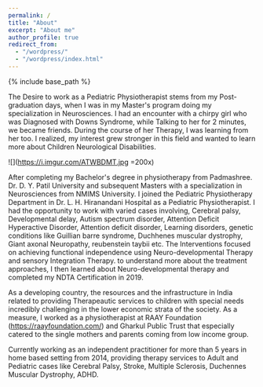 ```yaml
---
permalink: /
title: "About"
excerpt: "About me"
author_profile: true
redirect_from: 
  - "/wordpress/"
  - "/wordpress/index.html"
---
```


{% include base_path %}

The Desire to work as a Pediatric Physiotherapist stems from my Post-graduation days, when I was in my Master's program doing my specialization in Neurosciences. I had an encounter with a chirpy girl who was Diagnosed with Downs Syndrome, while Talking to her for 2 minutes, we became friends. During the course of her Therapy, I was learning from her too. I realized, my interest grew stronger in this field and wanted to learn more about Children Neurological Disabilities. 

![](https://i.imgur.com/ATWBDMT.jpg =200x)

After completing my Bachelor's degree in physiotherapy from Padmashree. Dr. D. Y. Patil University and subsequent Masters with a specialization in Neurosciences from NMIMS University. I joined the Pediatric Physiotherapy Department in  Dr. L. H. Hiranandani Hospital as a Pediatric Physiotherapist. I had the opportunity to work with varied cases involving, Cerebral palsy, Developmental delay, Autism spectrum disorder, Attention Deficit Hyperactive Disorder, Attention deficit disorder, Learning disorders, genetic conditions like Guillian barre syndrome, Duchhenes muscular dystrophy, Giant axonal Neuropathy, reubenstein taybii etc. The Interventions focused on achieving functional independence using Neuro-developmental Therapy and sensory Integration Therapy. to understand more about the treatment approaches, I then learned about Neuro-developmental therapy and completed my NDTA Certification in 2019. 

As a developing country, the resources and the infrastructure in India related to providing Therapeautic services to children with special needs incredibly challenging in the lower economic strata of the society. As a measure, I worked as a physiotherapist at RAAY Foundation (https://raayfoundation.com/) and Gharkul Public Trust that especially catered to the single mothers and parents coming from low income group. 

Currently working as an independent practitioner for more than 5 years in home based setting from 2014, providing therapy services to Adult and Pediatric cases like Cerebral Palsy, Stroke, Multiple Sclerosis, Duchennes Muscular Dystrophy, ADHD.